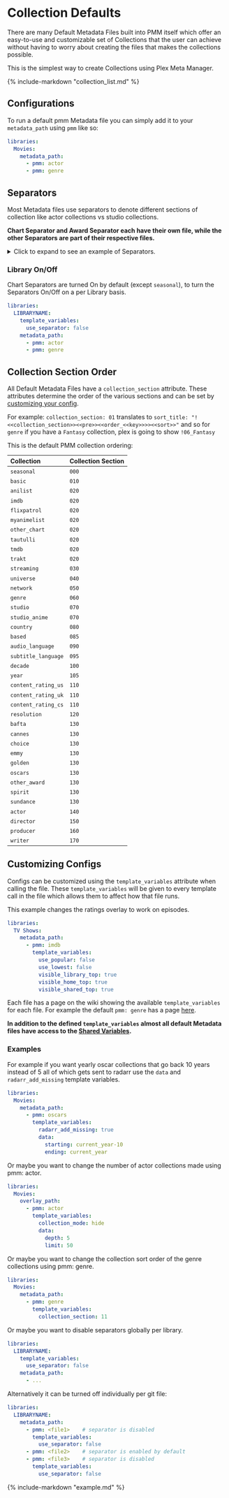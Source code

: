 # Collection Defaults

There are many Default Metadata Files built into PMM itself which offer an easy-to-use and customizable set of Collections that the user can achieve without having to worry about creating the files that makes the collections possible.

This is the simplest way to create Collections using Plex Meta Manager.

{%
   include-markdown "collection_list.md"
%}


## Configurations

To run a default pmm Metadata file you can simply add it to your `metadata_path` using `pmm` like so:

```yaml
libraries:
  Movies:
    metadata_path:
      - pmm: actor
      - pmm: genre
```

## Separators

Most Metadata files use separators to denote different sections of collection like actor collections vs studio collections.

**Chart Separator and Award Separator each have their own file, while the other Separators are part of their respective files.**

<details>
  <summary>Click to expand to see an example of Separators.</summary>

   ![](images/separators.jpg)

</details>

### Library On/Off

Chart Separators are turned On by default (except `seasonal`), to turn the Separators On/Off on a per Library basis.

```yaml
libraries:
  LIBRARYNAME:
    template_variables:
      use_separator: false
    metadata_path:
      - pmm: actor
      - pmm: genre
```

## Collection Section Order

All Default Metadata Files have a `collection_section` attribute. These attributes determine the order of the various sections and can be set by [customizing your config](#customizing-configs).

For example: `collection_section: 01` translates to `sort_title: "!<<collection_section>><<pre>><<order_<<key>>>><<sort>>"` and so for `genre` if you have a `Fantasy` collection, plex is going to show `!06_Fantasy`

This is the default PMM collection ordering:

| Collection             | Collection Section |
|:-----------------------|:-------------------|
| `seasonal`             | `000`              |
| `basic`                | `010`              |
| `anilist`              | `020`              |
| `imdb`                 | `020`              |
| `flixpatrol`           | `020`              |
| `myanimelist`          | `020`              |
| `other_chart`          | `020`              |
| `tautulli`             | `020`              |
| `tmdb`                 | `020`              |
| `trakt`                | `020`              |
| `streaming`            | `030`              |
| `universe`             | `040`              |
| `network`              | `050`              |
| `genre`                | `060`              |
| `studio`               | `070`              |
| `studio_anime`         | `070`              |
| `country`              | `080`              |
| `based`                | `085`              |
| `audio_language`       | `090`              |
| `subtitle_language`    | `095`              |
| `decade`               | `100`              |
| `year`                 | `105`              |
| `content_rating_us`    | `110`              |
| `content_rating_uk`    | `110`              |
| `content_rating_cs`    | `110`              |
| `resolution`           | `120`              |
| `bafta`                | `130`              |
| `cannes`               | `130`              |
| `choice`               | `130`              |
| `emmy`                 | `130`              |
| `golden`               | `130`              |
| `oscars`               | `130`              |
| `other_award`          | `130`              |  
| `spirit`               | `130`              |
| `sundance`             | `130`              |
| `actor`                | `140`              |
| `director`             | `150`              |
| `producer`             | `160`              |
| `writer`               | `170`              |

## Customizing Configs

Configs can be customized using the `template_variables` attribute when calling the file. These `template_variables` will be given to every template call in the file which allows them to affect how that file runs.

This example changes the ratings overlay to work on episodes.

```yaml
libraries:
  TV Shows:
    metadata_path:
      - pmm: imdb
        template_variables:
          use_popular: false
          use_lowest: false
          visible_library_top: true
          visible_home_top: true
          visible_shared_top: true
```

Each file has a page on the wiki showing the available `template_variables` for each file. For example the default `pmm: genre` has a page [here](both/genre).

**In addition to the defined `template_variables` almost all default Metadata files have access to the [Shared Variables](collection_variables).**

### Examples

For example if you want yearly oscar collections that go back 10 years instead of 5 all of which gets sent to radarr use the `data` and `radarr_add_missing` template variables.

```yaml
libraries:
  Movies:
    metadata_path:
      - pmm: oscars
        template_variables:
          radarr_add_missing: true
          data:
            starting: current_year-10
            ending: current_year
```

Or maybe you want to change the number of actor collections made using pmm: actor.

```yaml
libraries:
  Movies:
    overlay_path:
      - pmm: actor
        template_variables:
          collection_mode: hide
          data:
            depth: 5
            limit: 50
```

Or maybe you want to change the collection sort order of the genre collections using pmm: genre.

```yaml
libraries:
  Movies:
    metadata_path:
      - pmm: genre
        template_variables:
          collection_section: 11
```

Or maybe you want to disable separators globally per library.

```yaml
libraries:
  LIBRARYNAME:
    template_variables:
      use_separator: false
    metadata_path:
      - ...
```

Alternatively it can be turned off individually per git file:

```yaml
libraries:
  LIBRARYNAME:
    metadata_path:
      - pmm: <file1>    # separator is disabled
        template_variables:
          use_separator: false
      - pmm: <file2>    # separator is enabled by default
      - pmm: <file3>    # separator is disabled
        template_variables:
          use_separator: false
```

{%
   include-markdown "example.md"
%}
